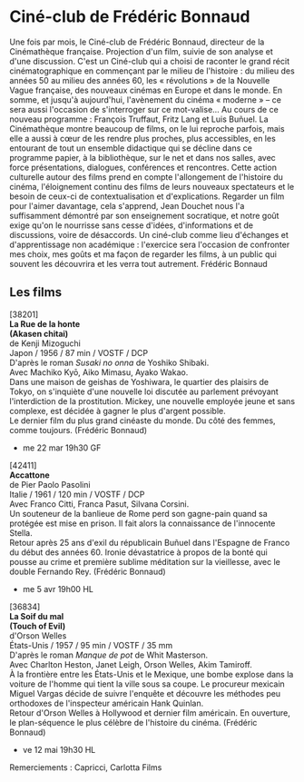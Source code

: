 # Ciné-club de Frédéric Bonnaud

Une fois par mois, le Ciné-club de Frédéric Bonnaud, directeur de la Cinémathèque française. Projection d'un film, suivie de son analyse et d'une discussion. C'est un Ciné-club qui a choisi de raconter le grand récit cinématographique en commençant par le milieu de l'histoire : du milieu des années 50 au milieu des années 60, les « révolutions » de la Nouvelle Vague française, des nouveaux cinémas en Europe et dans le monde. En somme, et jusqu'à aujourd'hui, l'avènement du cinéma « moderne » – ce sera aussi l'occasion de s'interroger sur ce mot-valise... Au cours de ce nouveau programme : François Truffaut, Fritz Lang et Luis Buñuel. La Cinémathèque montre beaucoup de films, on le lui reproche parfois, mais elle a aussi à cœur de les rendre plus proches, plus accessibles, en les entourant de tout un ensemble didactique qui se décline dans ce programme papier, à la bibliothèque, sur le net et dans nos salles, avec force présentations, dialogues, conférences et rencontres. Cette action culturelle autour des films prend en compte l'allongement de l'histoire du cinéma, l'éloignement continu des films de leurs nouveaux spectateurs et le besoin de ceux-ci de contextualisation et d'explications. Regarder un film pour l'aimer davantage, cela s'apprend, Jean Douchet nous l'a suffisamment démontré par son enseignement socratique, et notre goût exige qu'on le nourrisse sans cesse d'idées, d'informations et de discussions, voire de désaccords. Un ciné-club comme lieu d'échanges et d'apprentissage non académique : l'exercice sera l'occasion de confronter mes choix, mes goûts et ma façon de regarder les films, à un public qui souvent les découvrira et les verra tout autrement. Frédéric Bonnaud

## Les films

[38201]  
**La Rue de la honte**  
**(Akasen chitai)**  
de Kenji Mizoguchi  
Japon / 1956 / 87 min / VOSTF / DCP  
D'après le roman _Susaki no onna_ de Yoshiko Shibaki.  
Avec Machiko Kyō, Aiko Mimasu, Ayako Wakao.  
Dans une maison de geishas de Yoshiwara, le quartier des plaisirs de Tokyo, on s'inquiète d'une nouvelle loi discutée au parlement prévoyant l'interdiction de la prostitution. Mickey, une nouvelle employée jeune et sans complexe, est décidée à gagner le plus d'argent possible.  
Le dernier film du plus grand cinéaste du monde. Du côté des femmes, comme toujours. (Frédéric Bonnaud)

- me 22 mar 19h30 GF

[42411]  
**Accattone**  
de Pier Paolo Pasolini  
Italie / 1961 / 120 min / VOSTF / DCP  
Avec Franco Citti, Franca Pasut, Silvana Corsini.  
Un souteneur de la banlieue de Rome perd son gagne-pain quand sa protégée est mise en prison. Il fait alors la connaissance de l'innocente Stella.  
Retour après 25 ans d'exil du républicain Buñuel dans l'Espagne de Franco du début des années 60. Ironie dévastatrice à propos de la bonté qui pousse au crime et première sublime méditation sur la vieillesse, avec le double Fernando Rey. (Frédéric Bonnaud)

- me 5 avr 19h00 HL

[36834]  
**La Soif du mal**  
**(Touch of Evil)**  
d'Orson Welles  
États-Unis / 1957 / 95 min / VOSTF / 35 mm  
D'après le roman _Manque de pot_ de Whit Masterson.  
Avec Charlton Heston, Janet Leigh, Orson Welles, Akim Tamiroff.  
À la frontière entre les États-Unis et le Mexique, une bombe explose dans la voiture de l'homme qui tient la ville sous sa coupe. Le procureur mexicain Miguel Vargas décide de suivre l'enquête et découvre les méthodes peu orthodoxes de l'inspecteur américain Hank Quinlan.  
Retour d'Orson Welles à Hollywood et dernier film américain. En ouverture, le plan-séquence le plus célèbre de l'histoire du cinéma. (Frédéric Bonnaud)

- ve 12 mai 19h30 HL

Remerciements : Capricci, Carlotta Films